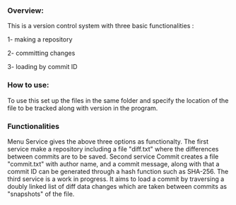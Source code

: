 ### Overview:

This is a version control system with three basic functionalities : 


1- making a repository


2- committing changes


3- loading by commit ID

### How to use:

To use this set up the files in the same folder and specify the location of the file to be tracked along with version in the program.

### Functionalities

Menu Service gives the above three options as functionalty.
The first service make a repository including a file "diff.txt" where the differences between commits are to be saved.
Second service Commit creates a file "commit.txt" with author name, and a commit message, along with that a commit ID can be generated through a hash function such as SHA-256.
The third service is a work in progress. It aims to load a commit by traversing a doubly linked list of diff data changes which are taken between commits as "snapshots" of the file.
